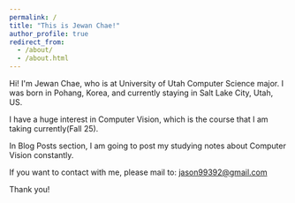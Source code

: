 ```yaml
---
permalink: /
title: "This is Jewan Chae!"
author_profile: true
redirect_from: 
  - /about/
  - /about.html
---
```


Hi!
I'm Jewan Chae, who is at University of Utah Computer Science major.
I was born in Pohang, Korea, and currently staying in Salt Lake City, Utah, US.

I have a huge interest in Computer Vision, which is the course that I am taking currently(Fall 25).

In Blog Posts section, I am going to post my studying notes about Computer Vision constantly.

If you want to contact with me, please mail to:
jason99392@gmail.com

Thank you!
